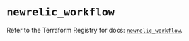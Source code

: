 # `newrelic_workflow`

Refer to the Terraform Registry for docs: [`newrelic_workflow`](https://registry.terraform.io/providers/newrelic/newrelic/3.34.0/docs/resources/workflow).
